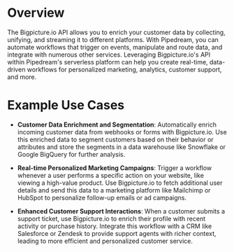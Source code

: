 # Overview

The Bigpicture.io API allows you to enrich your customer data by collecting, unifying, and streaming it to different platforms. With Pipedream, you can automate workflows that trigger on events, manipulate and route data, and integrate with numerous other services. Leveraging Bigpicture.io's API within Pipedream's serverless platform can help you create real-time, data-driven workflows for personalized marketing, analytics, customer support, and more.

# Example Use Cases

- **Customer Data Enrichment and Segmentation**: Automatically enrich incoming customer data from webhooks or forms with Bigpicture.io. Use this enriched data to segment customers based on their behavior or attributes and store the segments in a data warehouse like Snowflake or Google BigQuery for further analysis.

- **Real-time Personalized Marketing Campaigns**: Trigger a workflow whenever a user performs a specific action on your website, like viewing a high-value product. Use Bigpicture.io to fetch additional user details and send this data to a marketing platform like Mailchimp or HubSpot to personalize follow-up emails or ad campaigns.

- **Enhanced Customer Support Interactions**: When a customer submits a support ticket, use Bigpicture.io to enrich their profile with recent activity or purchase history. Integrate this workflow with a CRM like Salesforce or Zendesk to provide support agents with richer context, leading to more efficient and personalized customer service.
